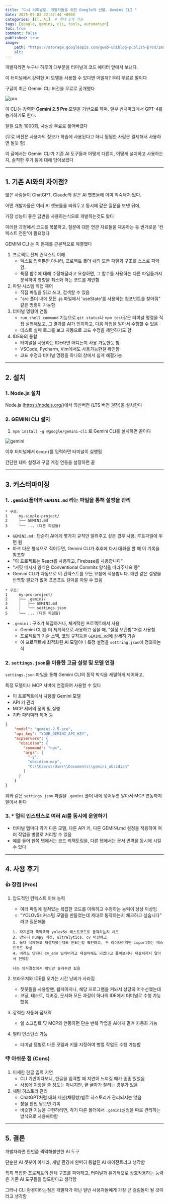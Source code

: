 ```yaml
---
title: "다시 터미널로. 개발자들을 위한 Google의 선물. Gemini CLI "
date: 2025-07-03 22:37:44 +0900
categories: [IT, Ai]  # 최대 2개 가능
tags: [google, gemini, cli, tools, automation]     
toc: true
comment: false
published: true
image:
    path: "https://storage.googleapis.com/gweb-uniblog-publish-prod/images/Gemini_CLI_Hero_Final.width-1300.png"
    alt: 
---
```


개발자라면 누구나 하루의 대부분을 터미널과 코드 에디터 앞에서 보낸다.

이 터미널에서 강력한 AI 모델을 사용할 수 있다면 어떨까? 무려 무료료 말이다

구글이 최근 Gemini CLI 버전을 무료로 공개했다

![pro](https://meetcody.ai/wp-content/uploads/2025/03/final_2.5_blog_1.original-1024x629.jpg)

이 CLI는 강력한 **Gemini 2.5 Pro** 모델을 기반으로 하며, 일부 벤치마크에서 GPT-4를 능가하기도 한다.

일일 요청 1000회, 사실상 무료로 풀어버렸다

(무료 버전은 사용자의 정보가 학습에 사용된다고 하니 찜찜한 사람은 결제해서 사용하면 될듯 함)

이 글에서는 Gemini CLI가 기존 AI 도구들과 어떻게 다른지, 어떻게 설치하고 사용하는지, 솔직한 후기 등에 대해 담아보겠다

---

## 1. 기존 AI와의 차이점?

많은 사람들이 ChatGPT, Claude와 같은 AI 챗봇들에 이미 익숙해져 있다. 

어떤 개발자들은 여러 AI 챗봇들을 띄워두고 동시에 같은 질문을 보낸 뒤에, 

가장 성능이 좋은 답변을 사용하는식으로 개발하는것도 봤다

이러한 과정에서 코드를 복붙하고, 질문에 대한 연관 자료들을 제공하는 등 번거로운 '컨텍스트 전환'이 필요했다

GEMINI CLI 는 이 문제를 근본적으로 해결했다

1. 프로젝트 전체 컨텍스트 이해
	- 텍스트 입력뿐만 아니라, 프로젝트 폴더 내의 모든 파일과 구조를 스스로 파악함. 
	- 특정 함수에 대해 수정해달라고 요청하면, 그 함수를 사용하는 다른 파일들까지 분석하여 영향을 최소화 하는 코드를 제안함
2.  파일 시스템 직접 제어
	- 직접 파일을 읽고 쓰고, 검색할 수 있음
	- "src 폴더 내에 모든 .js 파일에서 'useState'를 사용하는 컴포넌트를 찾아줘" 같은 명령이 가능함
3. 터미널 명령어 연동
	- `run_shell_command` 기능으로 `git status`나 `npm test`같은 터미널 명령을 직접 실행해보고, 그 결과를 AI가 인지하고, 다음 작업을 알아서 수행할 수 있음
	- 테스트 실패 로그를 보고 자동으로 코드 수정을 제안하기도 함
4. IDE와의 통합
	- 터미널을 사용하는 IDE라면 어디든지 사용 가능한듯 함
	- VSCode, Pycharm, Vim에서도 사용가능한걸 확인함
	- 코드 수정과 터미널 명령을 하나의 창에서 쉽게 해결가능

---

## 2. 설치

### 1. Node.js 설치
 Node.js (https://nodejs.org/)에서 최신버전 (LTS 버전 권장)을 설치한다

### 2. GEMINI CLI 설치

1. `npm install -g @google/gemini-cli` 로 Gemini CLI를 설치하면 끝이다

![gemini](https://i.ytimg.com/vi/T76NbeTdDFA/hq720.jpg?sqp=-oaymwEhCK4FEIIDSFryq4qpAxMIARUAAAAAGAElAADIQj0AgKJD&rs=AOn4CLCyaoEC-2jUKwHna7VkLlmlX90LJQ)

이후 터미널에서 `Gemini`를 입력하면 터미널이 실행됨

간단한 테마 설정과 구글 계정 연동을 설정하면 끝

---

## 3. 커스터마이징

### 1. `.gemini`폴더와 `GEMINI.md` 라는 파일을 통해 설정을 관리

```
* 구조:
1     my-simple-project/
2     ├── GEMINI.md
3     └── ... (다른 파일들)
```

- `GEMINI.md` : 단순히 AI에게 몇가지 규칙만 알려주고 싶은 경우 사용. 루트파일에 두면 됨
- 마크  다운 형식으로 적어두면, Gemini CLI가 추후에 다시 대화를 할 때 이 기록을 참조함
- "이 프로젝트는 React를 사용하고, Firebase를 사용합니다"
- "커밋 메시지 양식은  Conventional Commits 양식을 따라주세요 등"
- Gemini CLI가 자동으로 이 컨텍스트를 모든 요청에 적용합니다. 매번 같은 설명을 반복할 필요가 없어 프롬프트 길이를 아낄 수 있음

```
* 구조:
1     my-pro-project/
2     ├── .gemini/
3     │   ├── GEMINI.md
4     │   └── settings.json
5     └── ... (다른 파일들)
```
- `.gemini` : 구조가 복잡하거나, 체계적인 프로젝트에서 사용
	- Gemini CLI를 더 체계적으로 사용하고 싶을 때, "설정 보관함"처럼 사용함 
	- 프로젝트의 기술 스택, 코딩 규칙등을 `GEMINI.md`에 상세히 기술
	- 이 프로젝트에 최적화된 AI 모델이나 특정 설정을 `settring.json`에 정의하는 식
### 2. `settings.json`을 이용한 고급 설정 및 모델 연결

`settings.json` 파일을 통해 Gemini CLI의 동작 박식을 세밀하게 제어하고,

특정 모델이나 MCP 서버에 연결하여 사용할 수 있다

- 이 프로젝트에서 사용할 Gemini 모델
- API 키 관리
- MCP 서버의 정의 및 실행
- 기타 파라미터 제어 등

```json
{
	"model": "gemini-2.5-pro",
	"api_key": "YOUR_GEMINI_API_KEY",
	"mcpServers": {
	  "obsidian": {
		"command": "npx",
		"args": [
		  "-y",
		  "obsidian-mcp",
		  "C:\\Users\\User\\Documents\\gemini_obsidian"
		]
	  }
	}
}
```
위와 같은 `settings.json` 파일을 `.gemini` 폴더 내에 넣어두면 알아서 MCP 연동까지 알아서 된다

### 3. * 멀티 인스턴스로 여러 AI를 동시에 운영하기
  - 터미널 탭마다 각기 다른 모델, 다른 API 키, 다른 GEMINI.md 설정을 적용하여 여러 작업을 병렬로 처리할 수  있음
  - 예를 들어 한쪽 탭에서는 코드 리팩토링을, 다른 탭에서는 문서 번역을 동시에 시킬 수 있다

---

## 4. 사용 후기

### 👍 장점 (Pros)

1. 압도적인 컨텍스트 이해 능력
	- 여러 파일에 걸쳐있는 복잡한 코드를 이해하고 수정하는 능력이 상상 이상임
	- "YOLOv5s 커스텀 모델을 만들었는데 제대로 동작하는지 체크하고 싶습니다" 라고 질문해봄
	```
	1. 자기혼자 뚝딱뚝딱 yolov5s 테스트코드로 동작하는지 체크
	2. 안되니 numpy 버전, ultralytics, cv 버전체크
	3. 둘다 삭제하고 재설치했는데도 안되는걸 확인하고, 두 라이브러리만 import하는 테스트코드 작성 
	4. 이래도 안되니 cv_env 밀어버리고 재설치해도 되겠냐고 물어보더니 재설치까지 알아서 진행함
	
	나는 의사결정에서 확인만 눌러주면 됬음
	```
	
2. 브라우저와 IDE를 오가는 시간 낭비가 사라짐
	- 챗봇들을 사용할땐, 웹페이지나, 해당 프로그램을 켜놔서 상당히 어수선했는데
	- 코딩, 테스트, 디버깅, 문서화 모든 과정이 하나의 IDE에서 터미널로 수행 가능했음.
3. 강력한 자동화 잠재력
	- 쉘 스크립트 및 MCP와 연동하면 단순 반복 작업을 AI에게 맡겨 자동화 가능
4. 멀티 인스턴스 가능
	- 터미널 탭별로 다른 모델과 키를 지정하여 병렬 작업도 수행 가능함

### 👎 아쉬운 점 (Cons)
1. 미세한 한글 입력 지연
	- CLI 기반이다보니, 한글을 입력할 때 지연이 느껴질 때가 종종 있었음
	- 사용에 지장을 줄 정도는 아니지만, 끝 글자가 잘리는 경우가 있음
2. 채팅 히스토리 관리
	- ChatGPT처럼 대화 세션(채팅방)별로 히스토리가 관리되지는 않음
	- 창을 한번 닫으면 기록
	- 비슷한 기능을 구현하려면, 각기 다른 폴더에서 `.gemini`설정을 따로 관리하는 방식으로 사용해야함

---

## 5. 결론

개발자라면 한번쯤 찍먹해볼만한 AI 도구

단순한 AI 챗봇이 아니라, 개발 환경에 완벽히 통합된 AI 에이전트라고 생각함

특히 복잡한 프로젝트의 전체 구조를 파악하고, 터미널과 유기적으로 상호작용하는 능력은 기존 AI 도구들을 압도한다고 생각함

그러나 CLI 환경이라는점은 개발자가 아닌 일반 사용자들에게 가장 큰 걸림돌이 될 것이라고 생각함
